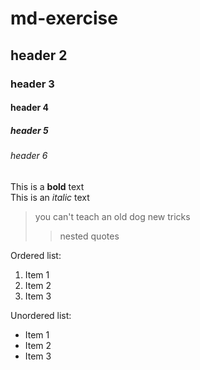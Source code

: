 # md-exercise
## header 2
### header 3
#### header 4
##### header 5
###### header 6

This is a **bold** text  
This is an *italic* text
>you can't teach an old dog new tricks
>>nested quotes

Ordered list:
1. Item 1
2. Item 2
3. Item 3

Unordered list:
- Item 1
- Item 2
- Item 3

